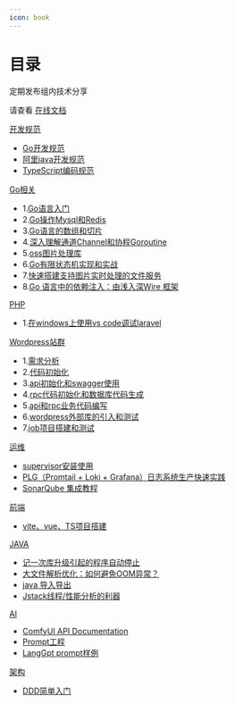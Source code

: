 ```yaml
---
icon: book
---
```


# 目录

定期发布组内技术分享

请查看 [在线文档](https://kakaclo.gitbook.io/kakclo-open-wiki)



[开发规范](broken-reference)

* [Go开发规范](kai-fa-gui-fan/go-kai-fa-gui-fan.md)
* [阿里java开发规范](kai-fa-gui-fan/a-li-java-kai-fa-gui-fan.md)
* [TypeScript编码规范](kai-fa-gui-fan/typescript-bian-ma-gui-fan.md)

[Go相关](broken-reference)

* 1.[Go语言入门](go/go-yu-yan-ru-men-zhi-nan.md)
* 2.[Go操作Mysql和Redis](go/go-cao-zuo-mysql-he-redis.md)
* 3.[Go语言的数组和切片](go/go-yu-yan-de-shu-zu-he-qie-pian.md)
* 4.[深入理解通道Channel和协程Goroutine](go/shen-ru-li-jie-tong-dao-channel-he-xie-cheng-goroutine.md)
* 5.[oss图片处理库](go/oss-tu-pian-chu-li-ku.md)
* 6.[Go有限状态机实现和实战](go/go-you-xian-zhuang-tai-ji-shi-xian-he-shi-zhan.md)
* 7.[快速搭建支持图片实时处理的文件服务](go/kuai-su-da-jian-zhi-chi-tu-pian-shi-shi-chu-li-de-wen-jian-fu-wu.md)
* 8.[Go 语言中的依赖注入：由浅入深Wire 框架](go/go-yu-yan-zhong-de-yi-lai-zhu-ru-you-qian-ru-shen-wire-kuang-jia.md)

[PHP](broken-reference)

* 1.[在windows上使用vs code调试laravel](php/zai-windows-shang-shi-yong-visual-studio-code-tiao-shi-laravel-10.md)

[Wordpress站群](broken-reference)

* 1.[需求分析](wordpress-zhan-qun/xu-qiu-fen-xi.md)
* 2.[代码初始化](wordpress-zhan-qun/dai-ma-chu-shi-hua.md)
* 3.[api初始化和swagger使用](wordpress-zhan-qun/api-chu-shi-hua-he-swagger-shi-yong.md)
* 4.[rpc代码初始化和数据库代码生成](wordpress-zhan-qun/rpc-dai-ma-chu-shi-hua-he-shu-ju-ku-dai-ma-sheng-cheng.md)
* 5.[api和rpc业务代码编写](wordpress-zhan-qun/api-he-rpc-ye-wu-dai-ma-bian-xie.md)
* 6.[wordpress外部库的引入和测试](wordpress-zhan-qun/wordpress-wai-bu-ku-de-yin-ru-he-ce-shi.md)
* 7.[job项目搭建和测试](wordpress-zhan-qun/job-xiang-mu-da-jian-he-ce-shi.md)

[运维](broken-reference)

* [supervisor安装使用](yun-wei/supervisor-an-zhuang-shi-yong.md)
* [PLG（Promtail + Loki + Grafana）日志系统生产快速实践](yun-wei/plgpromtail-+-loki-+-grafana-ri-zhi-xi-tong-sheng-chan-kuai-su-shi-jian.md)
* [SonarQube 集成教程](sonarqube-ji-cheng-jiao-cheng.md)

[前端](broken-reference)

* [vite、vue、TS项目搭建](vitevue3ts-xiang-mu/vitevue3ts-xiang-mu-da-jian.md)

[JAVA](broken-reference)

* [记一次库升级引起的程序自动停止](java/ji-yi-ci-ku-ban-ben-sheng-ji-yin-qi-cheng-xu-zi-dong-ting-zhi.md)
* [大文件解析优化：如何避免OOM异常？](java/da-wen-jian-jie-xi-you-hua-ru-he-bi-mian-oom-yi-chang.md)
* [java 导入导出](java-bao-biao-dao-ru-dao-chu-xiang-guan/)
* [Jstack线程/性能分析的利器](jstack-xian-cheng-xing-neng-fen-xi-de-li-qi.md)

[AI](broken-reference)

* [ComfyUI API Documentation](ai/comfyui-api-documentation.md)
* [Prompt工程](prompt-gong-cheng.md)
* [LangGpt prompt样例](langgpt-prompt-yang-li.md)

[架构](broken-reference)

* [DDD简单入门](jia-gou/ddd-jian-dan-ru-men.md)
